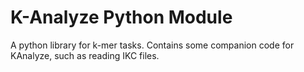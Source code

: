 # K-Analyze Python Module

A python library for k-mer tasks. Contains some companion code for KAnalyze, such as reading IKC files.
